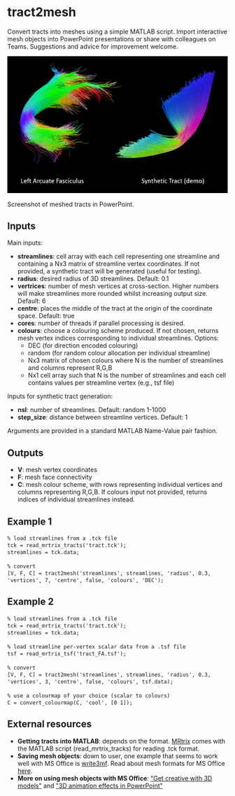 # tract2mesh

Convert tracts into meshes using a simple MATLAB script. 
Import interactive mesh objects into PowerPoint presentations or share with colleagues on Teams.
Suggestions and advice for improvement welcome.

![Screenshot of meshed tracts in PowerPoint](Examples/screenshot.png)

Screenshot of meshed tracts in PowerPoint.

## Inputs

Main inputs: 

- **streamlines**: cell array with each cell representing one streamline and containing a Nx3 matrix of streamline vertex coordinates. If not provided, a synthetic tract will be generated (useful for testing).
- **radius**: desired radius of 3D streamlines. Default: 0.1
- **vertrices**: number of mesh vertices at cross-section. Higher numbers will make streamlines more rounded whilst increasing output size. Default: 6
- **centre**: places the middle of the tract at the origin of the coordinate space. Default: true
- **cores**: number of threads if parallel processing is desired. 
- **colours**: choose a colouring scheme produced. If not chosen, returns mesh vertex indices corresponding to individual streamlines. Options: 
  - DEC (for direction encoded colouring)
  - random (for random colour allocation per individual streamline)
  - Nx3 matrix of chosen colours where N is the number of streamlines and columns represent R,G,B
  - Nx1 cell array such that N is the number of streamlines and each cell contains values per streamline vertex (e.g., tsf file)

Inputs for synthetic tract generation:

- **nsl**: number of streamlines. Default: random 1-1000
- **step_size**: distance between streamline vertices. Default: 1

Arguments are provided in a standard MATLAB Name-Value pair fashion.

## Outputs

- **V**: mesh vertex coordinates
- **F**: mesh face connectivity
- **C**: mesh colour scheme, with rows representing individual vertices and columns representing R,G,B. If colours input not provided, returns indices of individual streamlines instead.

## Example 1
```
% load streamlines from a .tck file
tck = read_mrtrix_tracts('tract.tck');
streamlines = tck.data;

% convert
[V, F, C] = tract2mesh('streamlines', streamlines, 'radius', 0.3, 'vertices', 7, 'centre', false, 'colours', 'DEC');
```

## Example 2
```
% load streamlines from a .tck file
tck = read_mrtrix_tracts('tract.tck');
streamlines = tck.data;

% load streamline per-vertex scalar data from a .tsf file
tsf = read_mrtrix_tsf('tract_FA.tsf');

% convert
[V, F, C] = tract2mesh('streamlines', streamlines, 'radius', 0.3, 'vertices', 3, 'centre', false, 'colours', tsf.data);

% use a colourmap of your choice (scalar to colours)
C = convert_colourmap(C, 'cool', [0 1]);
```
## External resources

- **Getting tracts into MATLAB**: depends on the format. [MRtrix](https://www.mrtrix.org) comes with the MATLAB script (read_mrtrix_tracks) for reading .tck format.
- **Saving mesh objects**: down to user, one example that seems to work well with MS Office is [write3mf](https://github.com/cvergari/write3mf.git). Read about mesh formats for MS Office [here](https://support.microsoft.com/en-us/office/3d-content-guidelines-for-microsoft-03a7b493-d549-4f1a-9735-f2457adf6261).
- **More on using mesh objects with MS Office**: ["Get creative with 3D models"](https://support.microsoft.com/en-us/office/get-creative-with-3d-models-ec5feb79-b0af-47f6-a885-151fcc88ac0a) and ["3D animation effects in PowerPoint"](https://support.microsoft.com/en-us/office/3d-animation-effects-in-powerpoint-6a0d6f0e-fd1e-4786-8e33-089375466d60)
 
